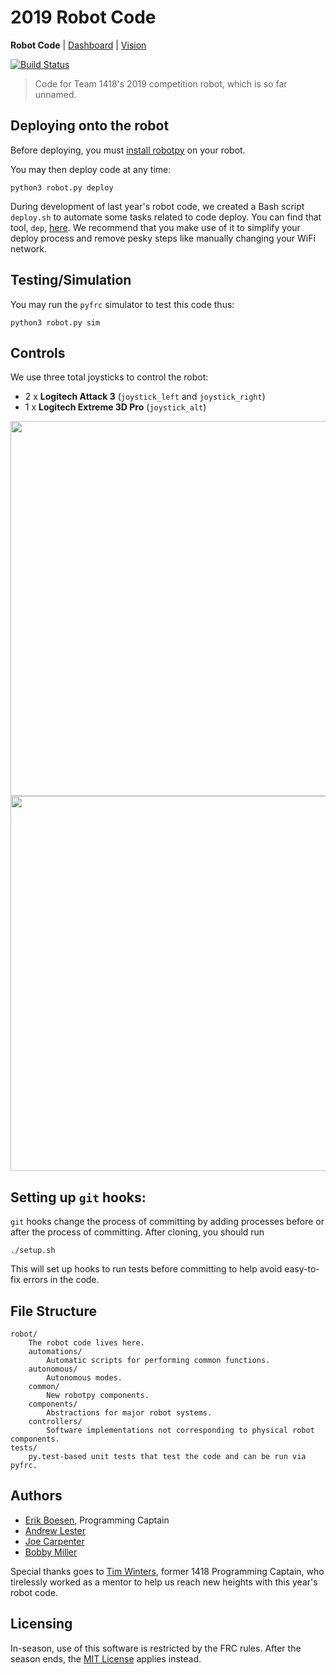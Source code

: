 # 2019 Robot Code
**Robot Code** | [Dashboard](https://github.com/frc1418/2019-dashboard) | [Vision](https://github.com/frc1418/2019-vision)

[![Build Status](https://travis-ci.com/frc1418/2018-robot.svg?token=xpnQFTGBHababzyAzqKV&branch=master)](https://travis-ci.com/frc1418/2019-robot)

> Code for Team 1418's 2019 competition robot, which is so far unnamed.

## Deploying onto the robot
Before deploying, you must [install robotpy](http://robotpy.readthedocs.io/en/stable/install/robot.html#install-robotpy) on your robot.

You may then deploy code at any time:

	python3 robot.py deploy

During development of last year's robot code, we created a Bash script `deploy.sh` to automate some tasks related to code deploy. You can find that tool, `dep`, [here](https://github.com/frc1418/dep). We recommend that you make use of it to simplify your deploy process and remove pesky steps like manually changing your WiFi network.

## Testing/Simulation
You may run the `pyfrc` simulator to test this code thus:

    python3 robot.py sim

## Controls
We use three total joysticks to control the robot:

* 2 x **Logitech Attack 3** (`joystick_left` and `joystick_right`)
* 1 x **Logitech Extreme 3D Pro** (`joystick_alt`)

<img src="res/ATK3.png" height="600"><img src="res/X3D.png" height="600">

## Setting up `git` hooks:

`git` hooks change the process of committing by adding processes before or after the process of committing. After cloning, you should run

	./setup.sh

This will set up hooks to run tests before committing to help avoid easy-to-fix errors in the code.

## File Structure

    robot/
    	The robot code lives here.
        automations/
            Automatic scripts for performing common functions.
        autonomous/
            Autonomous modes.
        common/
            New robotpy components.
        components/
            Abstractions for major robot systems.
        controllers/
            Software implementations not corresponding to physical robot components.
	tests/
		py.test-based unit tests that test the code and can be run via pyfrc.

## Authors
* [Erik Boesen](https://github.com/ErikBoesen), Programming Captain
* [Andrew Lester](https://github.com/AndrewLester)
* [Joe Carpenter](https://github.com/JosephCarpenter)
* [Bobby Miller](https://github.com/BobbyMi11er)

Special thanks goes to [Tim Winters](https://github.com/Twinters007), former 1418 Programming Captain, who tirelessly worked as a mentor to help us reach new heights with this year's robot code.

## Licensing
In-season, use of this software is restricted by the FRC rules. After the season ends, the [MIT License](LICENSE) applies instead.
